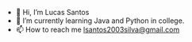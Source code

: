 - 👋 Hi, I’m Lucas Santos
- 🌱 I’m currently learning Java and Python in college.
- 📫 How to reach me lsantos2003silva@gmail.com
